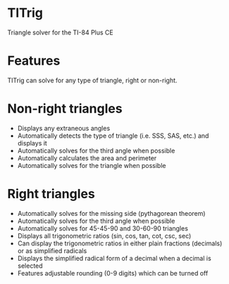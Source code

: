 # TITrig
Triangle solver for the TI-84 Plus CE

# Features

TITrig can solve for any type of triangle, right or non-right.

# Non-right triangles
- Displays any extraneous angles
- Automatically detects the type of triangle (i.e. SSS, SAS, etc.) and displays it
- Automatically solves for the third angle when possible
- Automatically calculates the area and perimeter
- Automatically solves for the triangle when possible

# Right triangles
- Automatically solves for the missing side (pythagorean theorem)
- Automatically solves for the third angle when possible
- Automatically solves for 45-45-90 and 30-60-90 triangles
- Displays all trigonometric ratios (sin, cos, tan, cot, csc, sec)
- Can display the trigonometric ratios in either plain fractions (decimals) or as simplified radicals
- Displays the simplified radical form of a decimal when a decimal is selected
- Features adjustable rounding (0-9 digits) which can be turned off
